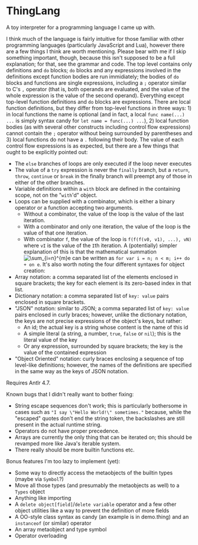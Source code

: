 # ThingLang
A toy interpreter for a programming language I came up with.

I think much of the language is fairly intuitive for those familiar with other programming languages (particularly JavaScript and Lua), however there are a few things I think are worth mentioning. Please bear with me if I skip something important, though, because this isn't supposed to be a full explanation; for that, see the grammar and code.
  The top level contains only definitions and `do` blocks; `do` blocks and any expressions involved in the definitions except function bodies are run immidiately; the bodies of `do` blocks and functions are single expressions, including a `;` operator similar to C's `,` operator (that is, both operands are evaluated, and the value of the whole expression is the value of the second operand).
  Everything except top-level function definitions and `do` blocks are expressions. There are local function definitions, but they differ from top-level functions in three ways: 1) in local functions the name is optional (and in fact, a local `func name(...) ...` is simply syntax candy for `let name = func(...) ...`), 2) local function bodies (as with several other constructs including control flow expressions) cannot contain the `;` operator without being surrounded by parentheses and 3) local functions do not have a `.` following their body.
  The value of each control flow expressions is as expected, but there are a few things that ought to be explicitly pointed out:
 * The `else` branches of loops are only executed if the loop never executes
 * The value of a `try` expression is never the `finally` branch, but a `return`, `throw`, `continue` or `break` in the finally branch will preempt any of those in either of the other branches.
 * Variable definitions within a `with` block are defined in the containing scope, not on the "`with`'d" object.
 * Loops can be supplied with a combinator, which is either a binary operator or a function accepting two arguments.
   * Without a combinator, the value of the loop is the value of the last iteration.
   * With a combinator and only one iteration, the value of the loop is the value of that one iteration.
   * With combinator `f`, the value of the loop is `f(f(f(v0, v1), ...), vN)` where `vI` is the value of the `I`th iteration. A (potentially) simpler explanation of this is that the mathematical summation <img src="https://latex.codecogs.com/gif.latex?\sum_{i=n}^{m}e" title="\sum_{i=n}^{m}e" /> can be written as `for var i = n; n < m; i++ do + on e`.
 It's also worth noting the four different syntaxes for object creation:
  * Array notation: a comma separated list of the elements enclosed in square brackets; the key for each element is its zero-based index in that list.
 * Dictionary notation: a comma separated list of `key: value` pairs enclosed in square brackets.
 * "JSON" notation: similar to JSON; a comma separated list of `key: value` pairs enclosed in curly braces; however, unlike the dictionary notation, the keys are not precise expressions of the object's keys, but rather:
   * An id; the actual key is a string whose content is the name of this id
   * A simple literal (a string, a number, `true`, `false` or `nil`); this is the literal value of the key
   * Or any expression, surrounded by square brackets; the key is the value of the contained expression
 * "Object Oriented" notation: curly braces enclosing a sequence of top level-like definitions; however, the names of the definitions are specified in the same way as the keys of JSON notation.

Requires Antlr 4.7.

Known bugs that I didn't really want to bother fixing:
 * String escape sequences don't work; this is particularly bothersome in cases such as `"I say \"Hello World!\" sometimes."` because, while the "escaped" quotes don't end the string token, the backslashes are still present in the actual runtime string.
 * Operators do not have proper precedence.
 * Arrays are currently the only thing that can be iterated on; this should be revamped more like Java's iterable system.
 * There really should be more builtin functions etc.

Bonus features I'm too lazy to implement (yet):
 * Some way to directly access the metaobjects of the builtin types (maybe via `Symbol`?)
 * Move all those types (and presumably the metaobjects as well) to a `Types` object
 * Anything like importing
 * A `delete object[field]`/`delete variable` operator and a few other object utilities like a way to prevent the definition of more fields
 * A OO-style class syntax as candy (an example is in demo.thing) and an `instanceof` (or similar) operator
 * An array metaobject and type symbol
 * Operator overloading
